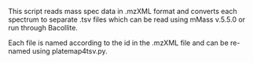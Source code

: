 This script reads mass spec data in .mzXML format and converts each spectrum to separate .tsv files which can be read using mMass v.5.5.0 or run through Bacollite. 

Each file is named according to the id in the .mzXML file and can be re-named using platemap4tsv.py.
